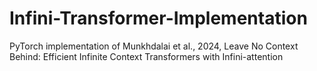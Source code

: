 # Infini-Transformer-Implementation
PyTorch implementation of Munkhdalai et al., 2024, Leave No Context Behind: Efficient Infinite Context Transformers with Infini-attention
